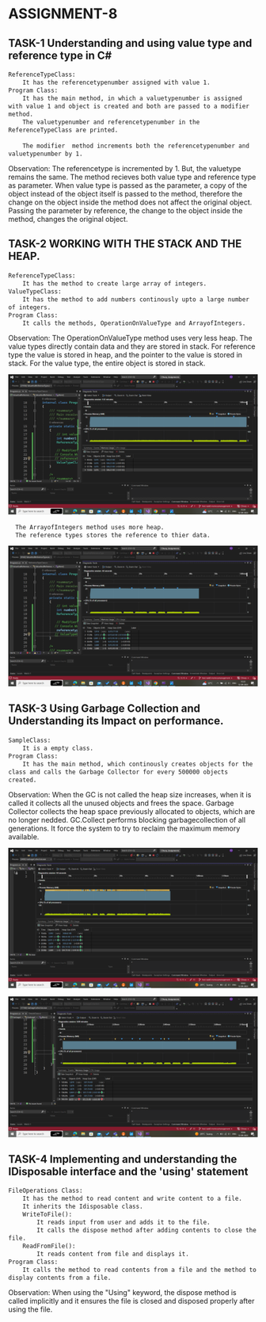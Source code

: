 # ASSIGNMENT-8
## TASK-1 Understanding and using value type and reference type in C#
    ReferenceTypeClass:
        It has the referencetypenumber assigned with value 1.
    Program Class:
        It has the main method, in which a valuetypenumber is assigned with value 1 and object is created and both are passed to a modifier method.
        The valuetypenumber and referencetypenumber in the ReferenceTypeClass are printed.
        
        The modifier  method increments both the referencetypenumber and valuetypenumber by 1.

Observation:
    The referencetype is incremented by 1. But, the valuetype remains the same.
    The method recieves both value type and reference type as parameter.
    When value type is passed as the parameter, a copy of the object instead of the object itself is passed to the method, therefore the change on the object inside the method does not affect the original object.
    Passing the parameter by reference, the change to the object inside the method, changes the original object.

## TASK-2 WORKING WITH THE STACK AND THE HEAP.
    ReferenceTypeClass:
        It has the method to create large array of integers.
    ValueTypeClass:
        It has the method to add numbers continously upto a large number of integers.
    Program Class:
        It calls the methods, OperationOnValueType and ArrayofIntegers.

Observation:
      The OperationOnValueType method uses very less heap.
      The value types directly contain data and they are stored in stack.
      For reference type the value is stored in heap, and the pointer to the value is stored in stack.
      For the value type, the entire object is stored in stack.

![Memory Usage for Value types](.\Images\8.2.1.HeapusageforReferencetype.png) 

      The ArrayofIntegers method uses more heap.
      The reference types stores the reference to thier data.

![Memory usage for Reference types](.\Images\8.2.2.HeapUsageforReferencetype.png)        

## TASK-3 Using Garbage Collection and Understanding its Impact on performance. 
    SampleClass:
        It is a empty class.
    Program Class:
        It has the main method, which continously creates objects for the class and calls the Garbage Collector for every 500000 objects created.

Observation:
        When the GC is not called the heap size increases, when it is called it collects all the unused objects and frees the space.
        Garbage Collector collects the heap space previously allocated to objects, which are no longer nedded.
        GC.Collect performs blocking garbagecollection of all generations.
        It force the system to try to reclaim the maximum memory available.

![Heap Usage before using GC.Collect](.\Images\8.3.1.WithoutGarbageCollect.png)

![Heap usage using GC.collect](.\Images\8.3.2.UsingGarbageCollect.png)

## TASK-4 Implementing and understanding the IDisposable interface and the 'using' statement

    FileOperations Class:
        It has the method to read content and write content to a file.
        It inherits the Idisposable class.
        WriteToFile():
            It reads input from user and adds it to the file.
            It calls the dispose method after adding contents to close the file.
        ReadFromFile():
            It reads content from file and displays it.    
    Program Class:
        It calls the method to read contents from a file and the method to display contents from a file.

Observation:
    When using the "Using" keyword, the dispose method is called implicitly and it ensures the file is closed and disposed properly after using the file.